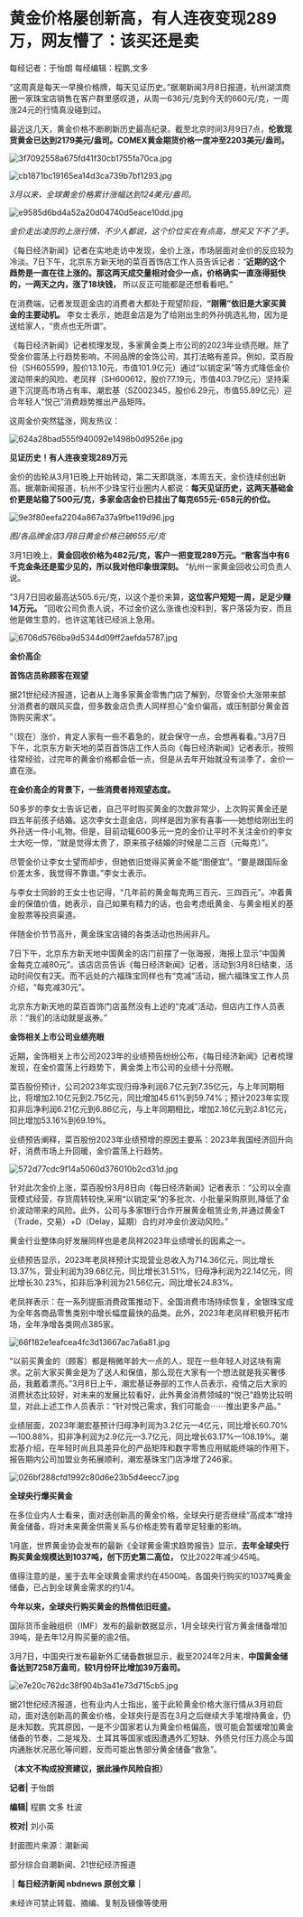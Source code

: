 # 黄金价格屡创新高，有人连夜变现289万，网友懵了：该买还是卖

每经记者：于怡朗 每经编辑：程鹏,文多

“这周真是每天一早换价格牌，每天见证历史。”据潮新闻3月8日报道，杭州湖滨商圈一家珠宝店销售在客户群里感叹道，从周一636元/克到今天的660元/克，一周涨24元的行情真没碰到过。

最近这几天，黄金价格不断刷新历史最高纪录。截至北京时间3月9日7点，**伦敦现货黄金已达到2179美元/盎司。COMEX黄金期货价格一度冲至2203美元/盎司。**

![3f7092558a675fd41f30cb1755fa70ca.jpg](https://raw.githubusercontent.com/qqhsx/qqnews_image/main/2024/03/09/黄金价格屡创新高，有人连夜变现289万，网友懵了：该买还是卖/3f7092558a675fd41f30cb1755fa70ca.jpg)

![cb1871bc19165ea14d3ca739b7bf1293.jpg](https://raw.githubusercontent.com/qqhsx/qqnews_image/main/2024/03/09/黄金价格屡创新高，有人连夜变现289万，网友懵了：该买还是卖/cb1871bc19165ea14d3ca739b7bf1293.jpg)

_3月以来，全球黄金价格累计涨幅达到124美元/盎司。_

![e9585d6bd4a52a20d04740d5eace10dd.jpg](https://raw.githubusercontent.com/qqhsx/qqnews_image/main/2024/03/09/黄金价格屡创新高，有人连夜变现289万，网友懵了：该买还是卖/e9585d6bd4a52a20d04740d5eace10dd.jpg)

_金价走出凌厉的上涨行情，不少人都说，这个价位实在有点高，想买又下不了手。_

《每日经济新闻》记者在实地走访中发现，金价上涨，市场层面对金价的反应较为冷淡。7日下午，北京东方新天地的菜百首饰店工作人员告诉记者：“**近期的这个趋势是一直在往上涨的。那这两天成交量相对会少一点，价格确实一直涨得挺快的，一两天之内，涨了18块钱，**
所以反正可能都是还想看看吧。”

在消费端，记者发现逛金店的消费者大都处于观望阶段，**“刚需”依旧是大家买黄金的主要动机。**
李女士表示，她逛金店是为了给刚出生的外孙挑选礼物，因为是送给家人，“贵点也无所谓”。

《每日经济新闻》记者梳理发现，多家黄金类上市公司的2023年业绩亮眼。除了受金价震荡上行趋势影响，不同品牌的金饰公司，其打法略有差异。例如，菜百股份（SH605599，股价13.10元，市值101.9亿元）通过“以销定采”等方式降低金价波动带来的风险、老凤祥（SH600612，股价77.19元，市值403.79亿元）坚持渠道下沉提高市场占有率、潮宏基（SZ002345，股价6.29元，市值55.89亿元）迎合年轻人“悦己”消费趋势推出产品矩阵。

这周金价突然猛涨，网友热议：

![624a28bad555f940092e1498b0d9526e.jpg](https://raw.githubusercontent.com/qqhsx/qqnews_image/main/2024/03/09/黄金价格屡创新高，有人连夜变现289万，网友懵了：该买还是卖/624a28bad555f940092e1498b0d9526e.jpg)

**见证历史！有人连夜变现289万元**

金价的齿轮从3月1日晚上开始转动，第二天即跳涨，本周五天，金价连续创出新高。据潮新闻报道，杭州不少珠宝行业圈内人都说：**每天见证历史，这两天基础金价更是站稳了500元/克，多家金店金价已挂出了每克655元-658元的价位。**

![9e3f80eefa2204a867a37a9fbe119d96.jpg](https://raw.githubusercontent.com/qqhsx/qqnews_image/main/2024/03/09/黄金价格屡创新高，有人连夜变现289万，网友懵了：该买还是卖/9e3f80eefa2204a867a37a9fbe119d96.jpg)

_图/各品牌金店3月8日黄金价格已破655元/克_

3月1日晚上，**黄金回收价格为482元/克，客户一把变现289万元。“散客当中有6千克金条还是蛮少见的，所以我对他印象很深刻。**
”杭州一家黄金回收公司负责人说。

“3月7日回收最高达505.6元/克，以这个差价来算，**这位客户短短一周，足足少赚14万元。**
”回收公司负责人说，不过金价这么涨谁也没料到，客户落袋为安，而且他是做生意的，也许这笔钱已经派上急用。

![6706d5766ba9d5344d09ff2aefda5787.jpg](https://raw.githubusercontent.com/qqhsx/qqnews_image/main/2024/03/09/黄金价格屡创新高，有人连夜变现289万，网友懵了：该买还是卖/6706d5766ba9d5344d09ff2aefda5787.jpg)

**金价高企**

**首饰店员称顾客在观望**

据21世纪经济报道，记者从上海多家黄金零售门店了解到，尽管金价大涨带来部分消费者的跟风买盘，但多数金店负责人同样担心“金价偏高，或压制部分黄金首饰购买需求”。

“（现在）涨价，肯定人家有一些不着急的，就会保守一点，会想再看看。”3月7日下午，北京东方新天地的菜百首饰店工作人员向《每日经济新闻》记者表示，按照往常经验，过完年的黄金价格都会低一点，但是从去年开始就没有淡季了，金价一直在涨。

**在金价高企的背景下，一些消费者持观望态度。**

50多岁的李女士告诉记者，自己平时购买黄金的次数非常少，上次购买黄金还是四五年前孩子结婚。这次李女士逛金店，同样是因为家有喜事——她想给刚出生的外孙送一件小礼物。但是，目前动辄600多元一克的金价让平时不关注金价的李女士大吃一惊，“就是觉得太贵了，原来孩子结婚的时候是二三百（元每克）”。

尽管金价让李女士望而却步，但她依旧觉得买黄金不能“图便宜”。“要是跟国际金价差太多，我觉得不靠谱。”李女士表示。

与李女士同龄的王女士也记得，“几年前的黄金每克两三百元、三四百元”。冲着黄金的保值价值，她表示，自己如果有精力的话，也会考虑纸黄金、与黄金相关的基金股票等投资渠道。

伴随金价节节高升，黄金珠宝店铺的各类活动也热闹非凡。

7日下午，北京东方新天地中国黄金的店门前摆了一张海报，海报上显示“中国黄金每克立减80元”。该店店员告诉《每日经济新闻》记者，活动到3月8日结束，活动时间仅有2天。而不远处的六福珠宝同样也有“克减”活动，据六福珠宝工作人员介绍，“每克减30元”。

北京东方新天地的菜百首饰门店虽然没有上述的“克减”活动，但店内工作人员表示：“我们的活动就是返券。”

**金饰相关上市公司业绩亮眼**

近期，金饰相关上市公司2023年的业绩预告纷纷公布，《每日经济新闻》记者梳理发现，在金价震荡上行趋势下，黄金类上市公司的业绩十分亮眼。

菜百股份预计，公司2023年实现归母净利润6.7亿元到7.35亿元，与上年同期相比，将增加2.10亿元到2.75亿元，同比增加45.61%到59.74%；预计2023年实现扣非后净利润6.21亿元到6.86亿元，与上年同期相比，增加2.16亿元到2.81亿元，同比增加53.16%到69.19%。

业绩预告阐释，菜百股份2023年业绩预增的原因主要系：2023年我国经济回升向好，消费市场上升回暖，金价震荡上行趋势。

![572d77cdc9f14a5060d376010b2cd31d.jpg](https://raw.githubusercontent.com/qqhsx/qqnews_image/main/2024/03/09/黄金价格屡创新高，有人连夜变现289万，网友懵了：该买还是卖/572d77cdc9f14a5060d376010b2cd31d.jpg)

针对此次金价上涨，菜百股份3月8日向《每日经济新闻》记者表示：“公司以全直营模式经营，存货周转较快,采用“以销定采”的多批次、小批量采购原则,降低了金价波动带来的风险。此外，公司与多家银行合作开展黄金租赁业务,并通过黄金T（Trade，交易）+D（Delay，延期）合约对冲金价波动风险。”

黄金行业整体向好发展同样也是老凤祥2023年业绩增长的因素之一。

业绩预告显示，2023年老凤祥预计实现营业总收入为714.36亿元，同比增长13.37%，营业利润为39.68亿元，同比增长31.51%，归母净利润为22.14亿元，同比增长30.23%，扣非后净利润为21.56亿元，同比增长24.83%。

老凤祥表示：在一系列提振消费政策推动下，全国消费市场持续恢复，金银珠宝成为全年各商品零售类别中增长幅度最快的品类。此外，2023年老凤祥积极开拓市场，全年净增各类网点385家。

![66f182e1eafcea4fc3d13667ac7a6a81.jpg](https://raw.githubusercontent.com/qqhsx/qqnews_image/main/2024/03/09/黄金价格屡创新高，有人连夜变现289万，网友懵了：该买还是卖/66f182e1eafcea4fc3d13667ac7a6a81.jpg)

“以前买黄金的（顾客）都是稍微年龄大一点的人，现在一些年轻人对这块有需求。之前大家买黄金是为了送人和保值，那么现在大家有一个想法就是我买奢侈品，我戴着漂亮。”3月8日上午，潮宏基证券部的工作人员表示，疫情之后大家的消费状态比较好，对未来的发展比较看好，此外黄金消费领域的“悦己”趋势比较明显，对此上述工作人员表示：“针对悦己需求，我们可能会⋯⋯推出更多产品。”

业绩层面，2023年潮宏基预计归母净利润为3.2亿元—4亿元，同比增长60.70%—100.88%，扣非净利润为2.9亿元—3.7亿元，同比增长63.17%—108.19%。潮宏基介绍，在年轻时尚且具差异化的产品矩阵和数字零售应用赋能终端的作用下，报告期内公司加盟业务拓展顺利，潮宏基珠宝门店净增了246家。

![026bf288cfd1992c80d6e23b5d4eecc7.jpg](https://raw.githubusercontent.com/qqhsx/qqnews_image/main/2024/03/09/黄金价格屡创新高，有人连夜变现289万，网友懵了：该买还是卖/026bf288cfd1992c80d6e23b5d4eecc7.jpg)

**全球央行爆买黄金**

在多位业内人士看来，面对迭创新高的黄金价格，全球央行是否继续“高成本”增持黄金储备，将对未来黄金供需关系与价格走势有着举足轻重的影响。

1月底，世界黄金协会发布的最新《全球黄金需求趋势报告》显示，**去年全球央行购买黄金规模达到1037吨，创下历史第二高位，** 仅比2022年减少45吨。

值得注意的是，鉴于去年全球黄金需求约在4500吨，各国央行购买的1037吨黄金储备，已占到全球黄金需求的约1/4。

**今年以来，全球央行购买黄金的热情依旧旺盛。**

国际货币金融组织（IMF）发布的最新数据显示，1月全球央行官方黄金储备增加39吨，是去年12月购买量的逾2倍。

3月7日，中国央行发布最新外汇储备数据显示，截至2024年2月末，**中国黄金储备达到7258万盎司，较1月份环比增加39万盎司。**

![e7e20c762dc38f904b3a41e73d715cb5.jpg](https://raw.githubusercontent.com/qqhsx/qqnews_image/main/2024/03/09/黄金价格屡创新高，有人连夜变现289万，网友懵了：该买还是卖/e7e20c762dc38f904b3a41e73d715cb5.jpg)

据21世纪经济报道，也有业内人士指出，鉴于此轮黄金价格大涨行情从3月初启动，面对迭创新高的黄金价格，全球央行是否在3月之后继续大手笔增持黄金，仍是未知数。究其原因，一是不少国家若认为黄金价格偏高，很可能会暂缓增加黄金储备的节奏，二是埃及、土耳其等国家或因遭遇外汇短缺、外债兑付压力高企与国内通胀状况恶化等问题，反而可能出售部分黄金储备“救急”。

**（本文不构成投资建议，据此操作风险自担）**

**记者|** 于怡朗

**编辑|** 程鹏 文多 杜波

**校对|** 刘小英

封面图片来源：潮新闻

部分综合自潮新闻、21世纪经济报道

**｜每日经济新闻 nbdnews 原创文章｜**

未经许可禁止转载、摘编、复制及镜像等使用

